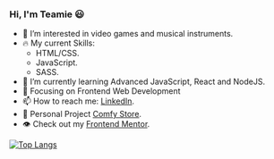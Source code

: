 ### Hi, I'm Teamie 😃

- 👀 I’m interested in video games and musical instruments.
- 🔥 My current Skills:
  - HTML/CSS.
  - JavaScript.
  - SASS.
- 🌱 I’m currently learning Advanced JavaScript, React and NodeJS.
- 🧐 Focusing on Frontend Web Development
- 📫 How to reach me: [LinkedIn](https://www.linkedin.com/in/oluwatimilehin-akinnubi-847945205/).
- 🚀 Personal Project [Comfy Store](https://coder-teamie-comfystore.netlify.app/).
- 👁️ Check out my [Frontend Mentor](https://www.frontendmentor.io/profile/coder-teamie).

[![Top Langs](https://github-readme-stats.vercel.app/api/top-langs/?username=coder-teamie&layout=compact&theme=radical)](https://github.com/anuraghazra/github-readme-stats)

